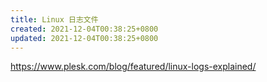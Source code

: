 ```yaml
---
title: Linux 日志文件
created: 2021-12-04T00:38:25+0800
updated: 2021-12-04T00:38:25+0800
---
```



https://www.plesk.com/blog/featured/linux-logs-explained/
